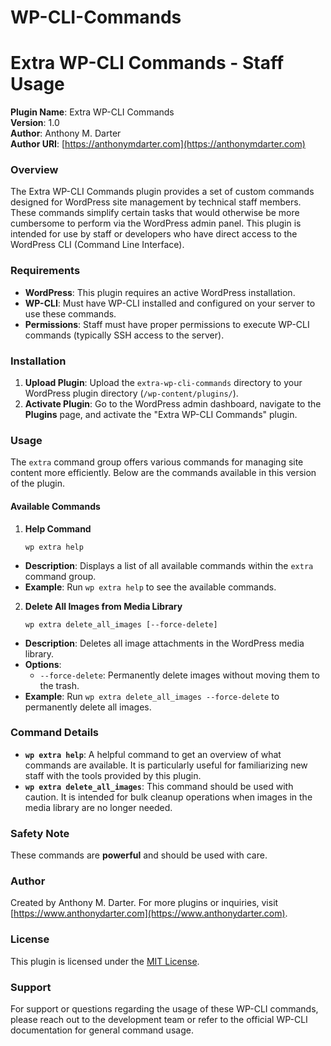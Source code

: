 # WP-CLI-Commands

# Extra WP-CLI Commands - Staff Usage

**Plugin Name**: Extra WP-CLI Commands  
**Version**: 1.0  
**Author**: Anthony M. Darter  
**Author URI**: [https://anthonymdarter.com](https://anthonymdarter.com)

### Overview

The Extra WP-CLI Commands plugin provides a set of custom commands designed for WordPress site management by technical staff members. These commands simplify certain tasks that would otherwise be more cumbersome to perform via the WordPress admin panel. This plugin is intended for use by staff or developers who have direct access to the WordPress CLI (Command Line Interface).

### Requirements

- **WordPress**: This plugin requires an active WordPress installation.
- **WP-CLI**: Must have WP-CLI installed and configured on your server to use these commands.
- **Permissions**: Staff must have proper permissions to execute WP-CLI commands (typically SSH access to the server).

### Installation

1. **Upload Plugin**: Upload the `extra-wp-cli-commands` directory to your WordPress plugin directory (`/wp-content/plugins/`).
2. **Activate Plugin**: Go to the WordPress admin dashboard, navigate to the **Plugins** page, and activate the "Extra WP-CLI Commands" plugin.

### Usage

The `extra` command group offers various commands for managing site content more efficiently. Below are the commands available in this version of the plugin.

#### Available Commands

1. **Help Command**
   ```
   wp extra help
   ```

- **Description**: Displays a list of all available commands within the `extra` command group.
- **Example**: Run `wp extra help` to see the available commands.

2. **Delete All Images from Media Library**
   ```
   wp extra delete_all_images [--force-delete]
   ```

- **Description**: Deletes all image attachments in the WordPress media library.
- **Options**:
  - `--force-delete`: Permanently delete images without moving them to the trash.
- **Example**: Run `wp extra delete_all_images --force-delete` to permanently delete all images.

### Command Details

- **`wp extra help`**: A helpful command to get an overview of what commands are available. It is particularly useful for familiarizing new staff with the tools provided by this plugin.
- **`wp extra delete_all_images`**: This command should be used with caution. It is intended for bulk cleanup operations when images in the media library are no longer needed.

### Safety Note

These commands are **powerful** and should be used with care.

### Author

Created by Anthony M. Darter. For more plugins or inquiries, visit [https://www.anthonydarter.com](https://www.anthonydarter.com).

### License

This plugin is licensed under the [MIT License](https://opensource.org/licenses/MIT).

### Support

For support or questions regarding the usage of these WP-CLI commands, please reach out to the development team or refer to the official WP-CLI documentation for general command usage.
